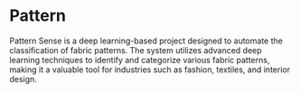 # Pattern
Pattern Sense is a deep learning-based project designed to automate the classification of fabric patterns. The system utilizes advanced deep learning techniques to identify and categorize various fabric patterns, making it a valuable tool for industries such as fashion, textiles, and interior design.
